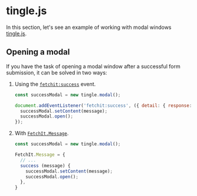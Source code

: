 # tingle.js

In this section, let's see an example of working with modal windows [tingle.js](https://tingle.robinparisi.com/).

## Opening a modal

If you have the task of opening a modal window after a successful form submission, it can be solved in two ways:

1. Using the [`fetchit:success`](/en/components/fetchit/frontend/events#fetchitsuccess) event.

    ```js
    const successModal = new tingle.modal();

    document.addEventListener('fetchit:success', ({ detail: { response: { message } } }) => {
      successModal.setContent(message);
      successModal.open();
    });
    ```

2. With [`FetchIt.Message`](/en/components/fetchit/frontend/class#fetchitmessage).

    ```js
    const successModal = new tingle.modal();

    FetchIt.Message = {
      // ...
      success (message) {
        successModal.setContent(message);
        successModal.open();
      },
    }
    ```
